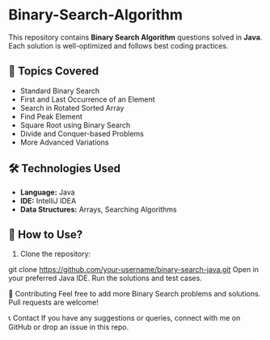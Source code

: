 # Binary-Search-Algorithm

This repository contains **Binary Search Algorithm** questions solved in **Java**.  
Each solution is well-optimized and follows best coding practices.

## 📌 Topics Covered
- Standard Binary Search
- First and Last Occurrence of an Element 
- Search in Rotated Sorted Array
- Find Peak Element
- Square Root using Binary Search
- Divide and Conquer-based Problems
- More Advanced Variations

## 🛠 Technologies Used
- **Language:** Java  
- **IDE:** IntelliJ IDEA 
- **Data Structures:** Arrays, Searching Algorithms

## 🚀 How to Use?
1. Clone the repository:

git clone https://github.com/your-username/binary-search-java.git
Open in your preferred Java IDE.
Run the solutions and test cases.

🤝 Contributing
Feel free to add more Binary Search problems and solutions.
Pull requests are welcome!

📞 Contact
If you have any suggestions or queries, connect with me on GitHub or drop an issue in this repo.
